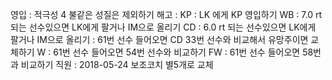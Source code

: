 영입	: 적극성 4 불같은 성질은 제외하기
해고	: 
KP	: LK 에게 KP 영입하기
WB	: 7.0 rt 되는 선수있으면 LK에게 팔거나 IM으로 올리기
CD	: 6.0 rt 되는 선수있으면 LK에게 팔거나 IM으로 올리기
	: 61번 선수 들어오면 CD 33번 선수와 비교해서 유망주이면 교체하기
W	: 61번 선수 들어오면 54번 선수와 비교하기
FW	: 61번 선수 들어오면 58번과 비교하기
직원	: 2018-05-24 보조코치 별5개로 교체

